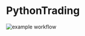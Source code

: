 # PythonTrading
![example workflow](https://github.com/doruirimescu/PythonTrading/actions/workflows/main.yml/badge.svg)
